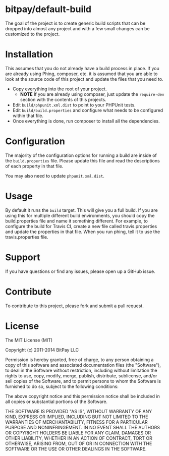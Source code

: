 bitpay/default-build
====================

The goal of the project is to create generic build scripts that can be dropped
into almost any project and with a few small changes can be customized to the
project.

# Installation

This assumes that you do not already have a build process in place. If you are
already using Phing, composer, etc. it is assumed that you are able to look at
the source code of this project and update the files that you need to.

* Copy everything into the root of your project.
  * **NOTE** If you are already using composer, just update the `require-dev`
    section with the contents of this projects.
* Edit `build/phpunit.xml.dist` to point to your PHPUnit tests.
* Edit `build/build.properties` and configure what needs to be configured
  within that file.
* Once everything is done, run composer to install all the dependencies.

# Configuration

The majority of the configuration options for running a build are inside of
the `build.properties` file. Please update this file and read the descriptions
of each property in that file.

You may also need to update `phpunit.xml.dist`.

# Usage

By default it runs the `build` target. This will give you a full build. If you
are using this for multiple different build environments, you should copy the
build.properties file and name it something different. For example, to
configure the build for Travis CI, create a new file called travis.properties
and update the properties in that file. When you run phing, tell it to use
the travis.properties file.

# Support

If you have questions or find any issues, please open up a GitHub issue.

# Contribute

To contribute to this project, please fork and submit a pull request.

# License

The MIT License (MIT)

Copyright (c) 2011-2014 BitPay LLC

Permission is hereby granted, free of charge, to any person obtaining a copy
of this software and associated documentation files (the "Software"), to deal
in the Software without restriction, including without limitation the rights
to use, copy, modify, merge, publish, distribute, sublicense, and/or sell
copies of the Software, and to permit persons to whom the Software is
furnished to do so, subject to the following conditions:

The above copyright notice and this permission notice shall be included in
all copies or substantial portions of the Software.

THE SOFTWARE IS PROVIDED "AS IS", WITHOUT WARRANTY OF ANY KIND, EXPRESS OR
IMPLIED, INCLUDING BUT NOT LIMITED TO THE WARRANTIES OF MERCHANTABILITY,
FITNESS FOR A PARTICULAR PURPOSE AND NONINFRINGEMENT. IN NO EVENT SHALL THE
AUTHORS OR COPYRIGHT HOLDERS BE LIABLE FOR ANY CLAIM, DAMAGES OR OTHER
LIABILITY, WHETHER IN AN ACTION OF CONTRACT, TORT OR OTHERWISE, ARISING FROM,
OUT OF OR IN CONNECTION WITH THE SOFTWARE OR THE USE OR OTHER DEALINGS IN
THE SOFTWARE.
